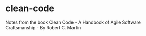 # clean-code
Notes from the book Clean Code - A Handbook of Agile Software Craftsmanship - By Robert C. Martin
